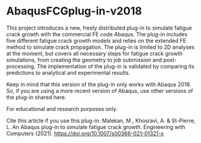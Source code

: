 # AbaqusFCGplug-in-v2018

This project introduces a new, freely distributed plug-in to simulate fatigue crack growth with the commercial FE code Abaqus. The plug-in includes five different fatigue crack growth models and relies on the extended FE method to simulate crack propagation. The plug-in is limited to 2D analyses at the moment, but covers all necessary steps for fatigue crack growth simulations, from creating the geometry to job submission and post-processing. The implementation of the plug-in is validated by comparing its predictions to analytical and experimental results.

Keep in mind that this version of the plug-in only works with Abaqus 2018. So, if you are using a more recent version of Abaqus, use other versions of the plug-in shared here.

For educational and research purposes only.

Cite this article if you use this plug-in: Malekan, M., Khosravi, A. & St-Pierre, L. An Abaqus plug-in to simulate fatigue crack growth. Engineering with Computers (2021). https://doi.org/10.1007/s00366-021-01321-x
